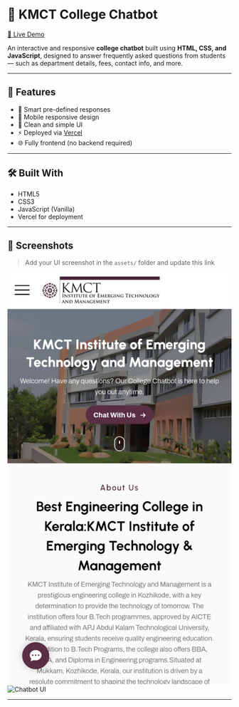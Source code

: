 # 🤖 KMCT College Chatbot

[🚀 Live Demo](https://kmct.vercel.app)

An interactive and responsive **college chatbot** built using **HTML, CSS, and JavaScript**, designed to answer frequently asked questions from students — such as department details, fees, contact info, and more.

---

## 🧠 Features

- 💬 Smart pre-defined responses
- 📱 Mobile responsive design
- 🎨 Clean and simple UI
- ⚡ Deployed via [Vercel](https://vercel.com)
- 🌐 Fully frontend (no backend required)

---

## 🛠️ Built With

- HTML5
- CSS3
- JavaScript (Vanilla)
- Vercel for deployment

---

## 📸 Screenshots

> Add your UI screenshot in the `assets/` folder and update this link

![Chatbot UI](assets/Screenshot_20250805_220546_Chrome.jpg)
![Chatbot UI](assets/2.png)

---

